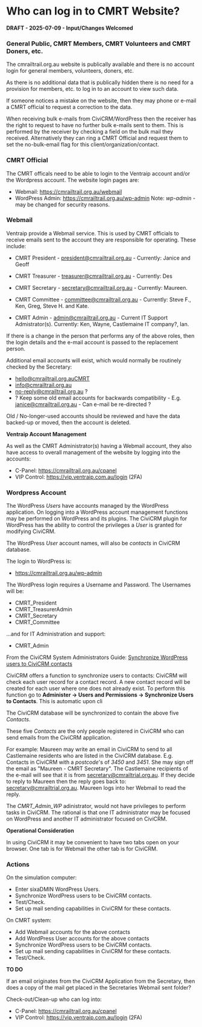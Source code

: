# Who can log in to CMRT Website?

**DRAFT - 2025-07-09 - Input/Changes Welcomed**

### General Public, CMRT Members, CMRT Volunteers and CMRT Doners, etc.

The cmrailtrail.org.au website is publically available and there is no account login for general members, volunteers, doners, etc. 

As there is no additional data that is publically hidden there is no need for a provision for members, etc. to log in to an account to view such data. 

If someone notices a mistake on the website, then they may phone or e-mail a CMRT official to request a correction to the data.

When receiving bulk e-mails from CiviCRM/WordPress then the receiver has the right to request to have no further bulk e-mails sent to them. This is performed by the receiver by checking a field on the bulk mail they received. Alternatively they can ring a CMRT Official and request them to set the no-bulk-email flag for this client/organization/contact.

### CMRT Official

The CMRT officals need to be able to login to the Ventraip account and/or the Wordpress account. The website login pages are:

* Webmail: https://cmrailtrail.org.au/webmail
* WordPress Admin: https://cmrailtrail.org.au/wp-admin  Note: *wp-admin* - may be changed for security reasons.


### Webmail

Ventraip provide a Webmail service. This is used by CMRT officials to receive emails sent to the account they are responsible for operating. These include:

* CMRT President - president@cmrailtrail.org.au - Currently: Janice and Geoff
* CMRT Treasurer - treasurer@cmrailtrail.org.au - Currently: Des
* CMRT Secretary - secretary@cmrailtrail.org.au - Currently: Maureen.
* CMRT Committee - committee@cmrailtrail.org.au - Currently: Steve F., Ken, Greg, Steve H. and Kate.

* CMRT Admin - admin@cmrailtrail.org.au - Current IT Support Admistrator(s). Currently: Ken, Wayne, Castlemaine IT company?, Ian.
  
If there is a change in the person that performs any of the above roles, then the login details and the e-mail account is passed to the replacement person.

Additional email accounts will exist, which would normally be routinely checked by the Secretary:

* hello@cmrailtrail.org.auCMRT
* info@cmrailtrail.org.au
* no-reply@cmrailtrail.org.au ?
* ? Keep some old email accounts for backwards compatibility - E.g. janice@cmrailtrail.org.au - Can e-mail be re-directed ? 

Old / No-longer-used accounts should be reviewed and have the data backed-up or moved, then the account is deleted.

**Ventraip Account Management**

As well as the CMRT Administrator(s) having a Webmail account, they also have access to overall management of the website by logging into the accounts:

* C-Panel: https://cmrailtrail.org.au/cpanel
* VIP Control: https://vip.ventraip.com.au/login (2FA)
  
### Wordpress Account

The WordPress *Users* have accounts managed by the WordPress application. On logging into a WordPress account management functions may be performed on WordPress and its plugins. The CiviCRM plugin for WordPress has the ability to control the privileges a *User* is granted for modifying CiviCRM. 

The WordPress *User* account names, will also be *contacts* in CiviCRM database.

The login to WordPress is:

* https://cmrailtrail.org.au/wp-admin

The WordPress login requires a Username and Password. The Usernames will be:

* CMRT_President
* CMRT_TreasurerAdmin
* CMRT_Secretary
* CMRT_Committee

...and for IT Administration and support:

* CMRT_Admin

From the CiviCRM System Administrators Guide:
[Synchronize WordPress users to CiviCRM contacts](https://docs.civicrm.org/sysadmin/en/latest/integration/wordpress/#synchronize-wordpress-users-to-civicrm-contacts)

CiviCRM offers a function to synchronize users to contacts: CiviCRM will check each user record for a contact record. A new contact record will be created for each user where one does not already exist. To perform this function go to **Administer -> Users and Permissions -> Synchronize Users to Contacts**. This is automatic upon cli

The CiviCRM database will be synchronized to contain the above five *Contacts*.

These five *Contacts* are the only people registered in CiviCRM who can send emails from the CiviCRM application. 

For example: Maureen may write an email in CiviCRM to send to all Castlemaine residents who are listed in the CiviCRM database. E.g. Contacts in CiviCRM with a *postcode*'s of *3450* and *3451*. She may sign off the email as "Maureen - CMRT Secretary".  The Castlemaine recipients of the e-mail will see that it is from secretary@cmrailtrial.org.au. If they decide to reply to Maureen then the reply goes back to: secretary@cmrailtrial.org.au. Maureen logs into her Webmail to read the reply.

The *CMRT_Admin_WP* adinistrator, would not have privileges to perform tasks in CiviCRM. The rational is that one IT administrator may be focused on WordPress and another IT administrator focused on CiviCRM.

**Operational Consideration**

In using CiviCRM it may be convenient to have two tabs open on your browser. One tab is for Webmail the other tab is for CiviCRM. 

### Actions 

On the simulation computer:

* Enter sixaDMIN WordPress Users.
* Synchronize WordPress users to be CiviCRM contacts.
* Test/Check.
* Set up mail sending capabilities in CiviCRM for these contacts.

On CMRT system:
* Add Webmail accounts for the above contacts
* Add WordPress User accounts for the above contacts
* Synchronize WordPress users to be CiviCRM contacts.
* Set up mail sending capabilities in CiviCRM for these contacts.
* Test/Check. 

**TO DO**

If an email originates from the CiviCRM Application from the Secretary, then does a copy of the mail get placed in the Secretaries Webmail sent folder?

Check-out/Clean-up who can log into:

* C-Panel: https://cmrailtrail.org.au/cpanel
* VIP Control: https://vip.ventraip.com.au/login (2FA)
